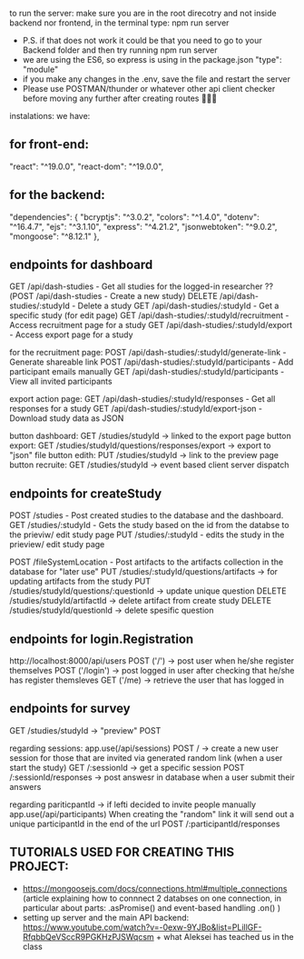 to run the server: make sure you are in the root direcotry and not inside backend nor frontend, in the terminal type: npm run server
- P.S. if that does not work it could be that you need to go to your Backend folder and then try running npm run server
- we are using the ES6, so express is using in the package.json "type": "module"
- if you make any changes in the .env, save the file and restart the server
- Please use POSTMAN/thunder or whatever other api client checker before moving any further after creating routes 🥹🥹🥹

instalations: we have:
## for front-end:
"react": "^19.0.0",
"react-dom": "^19.0.0",

## for the backend:
  "dependencies": {
    "bcryptjs": "^3.0.2",
    "colors": "^1.4.0",
    "dotenv": "^16.4.7",
    "ejs": "^3.1.10",
    "express": "^4.21.2",
    "jsonwebtoken": "^9.0.2",
    "mongoose": "^8.12.1"
  },

## endpoints for dashboard
  GET /api/dash-studies   - Get all studies for the logged-in researcher
  ??(POST /api/dash-studies    - Create a new study)
  DELETE /api/dash-studies/:studyId             - Delete a study 
  GET /api/dash-studies/:studyId    - Get a specific study (for edit page)
  GET /api/dash-studies/:studyId/recruitment    - Access recruitment page for a study
  GET /api/dash-studies/:studyId/export         - Access export page for a study

  for the recruitment page: 
  POST /api/dash-studies/:studyId/generate-link - Generate shareable link
  POST /api/dash-studies/:studyId/participants  - Add participant emails manually
  GET /api/dash-studies/:studyId/participants   - View all invited participants

  export action page: 
  GET /api/dash-studies/:studyId/responses      - Get all responses for a study
  GET /api/dash-studies/:studyId/export-json    - Download study data as JSON

  button dashboard: GET /studies/studyId -> linked to the export page
  button export: GET /studies/studyId/questions/responses/export -> export to "json" file
  button edith: PUT /studies/studyId -> link to the preview page
  button recruite: GET /studies/studyId -> event based client server dispatch 

## endpoints for createStudy
  POST /studies - Post created studies to the database and the dashboard.
  GET /studies/:studyId - Gets the study based on the id from the databse to the prieviw/ edit study page
  PUT /studies/:studyId - edits the study in the prieview/ edit study page

  POST /fileSystemLocation - Post artifacts to the artifacts collection in the database for "later use"
  PUT /studies/:studyId/questions/artifacts -> for updating artifacts from the study
  PUT /studies/studyId/questions/:questionId -> update unique question 
  DELETE /studies/studyId/artifactId -> delete artifact from create study
  DELETE /studies/studyId/questionId -> delete spesific question 

## endpoints for login.Registration
  http://localhost:8000/api/users
  POST ('/') -> post user when he/she register themselves 
  POST ('/login') -> post logged in user after checking that he/she has register themsleves
  GET ('/me) -> retrieve the user that has logged in

## endpoints for survey
  GET /studies/studyId -> "preview"
  POST 

  regarding sessions:
  app.use(/api/sessions)
  POST / -> create a new user session for those that are invited via generated random link (when a user start the study)
  GET /:sessionId -> get a specific session
  POST /:sessionId/responses -> post answesr in database when a user submit their answers

  regarding pariticpantId -> if lefti decided to invite people manually
  app.use(/api/participants)
  When creating the "random" link it will send out a unique participantId in the end of the url
  POST /:participantId/responses



## TUTORIALS USED FOR CREATING THIS PROJECT: 
- https://mongoosejs.com/docs/connections.html#multiple_connections (article explaining how to connnect 2 databses on one connection, in particular about parts: 
.asPromise() and event-based handling .on() )
- setting up server and the main API backend: https://www.youtube.com/watch?v=-0exw-9YJBo&list=PLillGF-RfqbbQeVSccR9PGKHzPJSWqcsm + what Aleksei has teached us in the class